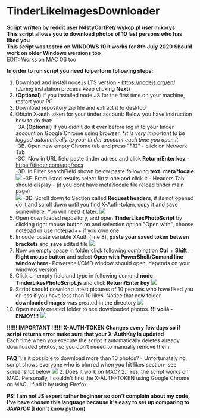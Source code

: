 # TinderLikeImagesDownloader
**Script written by reddit user N4styCartPet/ wykop.pl user mikorys** \
**This script allows you to download photos of 10 last persons who has liked you** \
**This script was tested on WINDOWS 10 it works for 8th July 2020**
**Should work on older Windows wersions too** \
EDIT: Works on MAC OS too

**In order to run script you need to perform following steps:**
1. Download and install node.js LTS version - https://nodejs.org/en/  (during instalation process keep clicking **Next**)
2. **(Optional)** If you installed node JS for the first time on your machine, restart your PC 
3. Download repository zip file and extract it to desktop 
4. Obtain X-auth token for your tinder account: Below you have instruction how to do that:\
  -3A.**(Optional)** If you didn't do it ever before log in to your tinder account on Google Chrome using browser. **It is very important to be logged automatically to your tinder account each time you open it* \
  -3B. Open new empty Chrome tab and press "F12" - click on Network Tab \
  -3C. Now in URL field paste tinder adress and click **Return/Enter key** - https://tinder.com/app/recs \
  -3D. In Filter searchField shown below paste following **text: meta?locale** \
  ![](images4Readme/FilterFieldLocation.png)
  -3E. From listed results select firtst one and click it - Headers Tab should display - (if you dont have meta?locale file reload tinder main page)\
  ![](images4Readme/ClickOnMetaLocale.png)
  -3D. Scroll down to Section called **Request headers**, if its not opened do it and scroll down until you find X-Auth-token, copy it and save somewhere. You will need it later.
  ![](images4Readme/Obtain%20X-Auth%20token.png)
5. Open downloaded repository, and open **TinderLikesPhotoScript** by clicking right mouse button on and selection option "Open with", choose notepad or use notepad++ if you own one 
6. In code locate variable XAuth (line 8), **paste your saved token betwen brackets** and **save** edited file 
![](images4Readme/pasteXauthToken.png)
7. Now on empty space in folder click following combination **Ctrl** + **Shift**  + **Right mouse button** and select **Open with PowerShell/Comand line window here**- Powershell/CMD window should open, depends on your windwos version
8. Click on empty field and type in following comand **node TinderLikesPhotoScript.js** and click **Return/Enter key** 
![](images4Readme/RunningScript.png)
9. Script should download latest pictures of 10 persons who have liked you or less if you have less than 10 likes. Notice that new folder **downloadedImages** was created in the directory 
![](images4Readme/Download%20completion.png)
10. Open newly created folder to see downloaded photos. **!!! voilà - ENJOY!!!**
![](images4Readme/downloadedImages.png)

**!!!!!! IMPORTANT !!!!!!**
**X-AUTH-TOKEN Changes every few days so if script returns error make sure that your X-AuthKey is updated** \
Each time when you execute the script it automatically deletes already downloaded photos, so you don't neeed to manually remove them.

**FAQ**
1.Is it possible to download more than 10 photos? - Unfortunately no, script shows everyone who is blurred when you hit likes section- see screenshot below
![](images4Readme/BluredPhotos.png)
2. Does it work on MAC?
  2.1 Yes, the script works on MAC. Personally, I couldn't find the X-AUTH-TOKEN using Google Chrome on MAC, I find it by using Firefox.

**PS: I am not JS expert rather beginner so don't complain about my code, I've have chosen this language because it's easy to set up comparing to JAVA/C# (I don't know python)**

